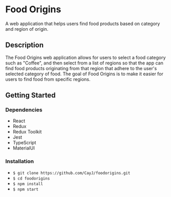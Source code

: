 # Food Origins

A web application that helps users find food products based on category and region of origin.


## Description

The Food Origins web application allows for users to select a food category such as "Coffee", and then select from a 
list of regions so that the app can find food products originating from that region that adhere to the user's selected
category of food. The goal of Food Origins is to make it easier for users to find food from specific regions.

## Getting Started

### Dependencies

* React
* Redux
* Redux Toolkit
* Jest
* TypeScript
* MaterialUI

### Installation

* `$ git clone https://github.com/CayJ/foodorigins.git`
* `$ cd foodorigins`
* `$ npm install`
* `$ npm start`
